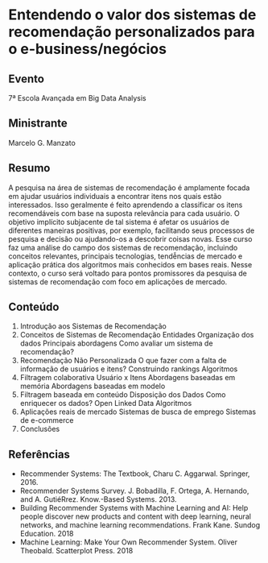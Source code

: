 # Entendendo o valor dos sistemas de recomendação personalizados para o e-business/negócios

## Evento
7ª Escola Avançada em Big Data Analysis

## Ministrante
Marcelo G. Manzato

## Resumo
A pesquisa na área de sistemas de recomendação é amplamente focada em ajudar usuários individuais a encontrar itens nos quais estão interessados. Isso geralmente é feito aprendendo a classificar os itens recomendáveis com base na suposta relevância para cada usuário. O objetivo implícito subjacente de tal sistema é afetar os usuários de diferentes maneiras positivas, por exemplo, facilitando seus processos de pesquisa e decisão ou ajudando-os a descobrir coisas novas. Esse curso faz uma análise do campo dos sistemas de recomendação, incluindo conceitos relevantes, principais tecnologias, tendễncias de mercado e aplicação prática dos algoritmos mais conhecidos em bases reais. Nesse contexto, o curso será voltado para pontos promissores da pesquisa de sistemas de recomendação com foco em aplicações de mercado.

## Conteúdo
1. Introdução aos Sistemas de Recomendação
2. Conceitos de Sistemas de Recomendação Entidades Organização dos dados Principais abordagens Como avaliar um sistema de recomendação?
3. Recomendação Não Personalizada O que fazer com a falta de informação de usuários e itens? Construindo rankings Algoritmos
4. Filtragem colaborativa Usuário x Itens Abordagens baseadas em memória Abordagens baseadas em modelo
5. Filtragem baseada em conteúdo Disposição dos Dados Como enriquecer os dados? Open Linked Data Algoritmos
6. Aplicações reais de mercado Sistemas de busca de emprego Sistemas de e-commerce
7. Conclusões

## Referências
- Recommender Systems: The Textbook, Charu C. Aggarwal. Springer, 2016.
- Recommender Systems Survey. J. Bobadilla, F. Ortega, A. Hernando, and A. GutiéRrez. Know.-Based Systems. 2013.
- Building Recommender Systems with Machine Learning and AI: Help people discover new products and content with deep learning, neural networks, and machine learning recommendations. Frank Kane. Sundog Education. 2018
- Machine Learning: Make Your Own Recommender System. Oliver Theobald. Scatterplot Press. 2018

